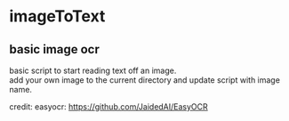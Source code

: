 # imageToText
## basic image ocr 
basic script to start reading text off an image. \
add your own image to the current directory and update script with image name.

credit: easyocr: https://github.com/JaidedAI/EasyOCR
